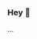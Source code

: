 [1.1]: http://i.imgur.com/tXSoThF.png (twitter icon with padding)
[1.2]: https://www.iconfinder.com/icons/317725/linkedin_social_icon (linkedin)

### Hey 👋

...
